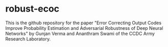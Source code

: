 # robust-ecoc
This is the github repository for the paper "Error Correcting Output Codes Improve Probability Estimation and Adversarial Robustness of Deep Neural Networks"  by Gunjan Verma and Ananthram Swami of the CCDC Army Research Laboratory.
